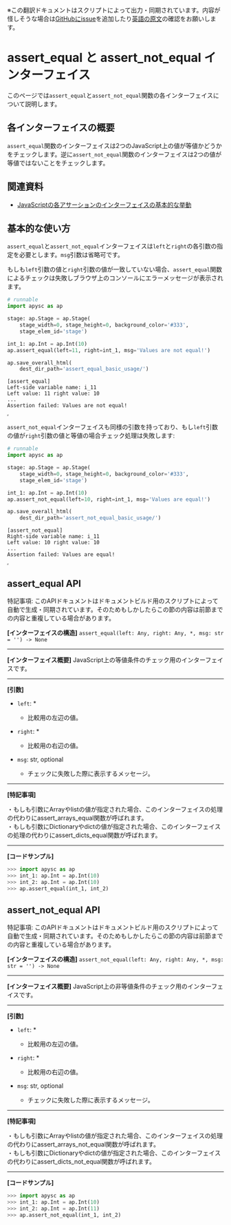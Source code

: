 <span class="inconspicuous-txt">※この翻訳ドキュメントはスクリプトによって出力・同期されています。内容が怪しそうな場合は<a href="https://github.com/simon-ritchie/apysc/issues" target="_blank">GitHubにissue</a>を追加したり[英語の原文](https://simon-ritchie.github.io/apysc/en/assert_equal_and_not_equal.html)の確認をお願いします。</span>

# assert_equal と assert_not_equal インターフェイス

このページでは`assert_equal`と`assert_not_equal`関数の各インターフェイスについて説明します。

## 各インターフェイスの概要

`assert_equal`関数のインターフェイスは2つのJavaScript上の値が等値かどうかをチェックします。逆に`assert_not_equal`関数のインターフェイスは2つの値が等値ではないことをチェックします。

## 関連資料

- [JavaScriptの各アサーションのインターフェイスの基本的な挙動](jp_assertion_basic_behavior.md)

## 基本的な使い方

`assert_equal`と`assert_not_equal`インターフェイスは`left`と`right`の各引数の指定を必要とします。`msg`引数は省略可です。

もしも`left`引数の値と`right`引数の値が一致していない場合、`assert_equal`関数によるチェックは失敗しブラウザ上のコンソールにエラーメッセージが表示されます。

```py
# runnable
import apysc as ap

stage: ap.Stage = ap.Stage(
    stage_width=0, stage_height=0, background_color='#333',
    stage_elem_id='stage')

int_1: ap.Int = ap.Int(10)
ap.assert_equal(left=11, right=int_1, msg='Values are not equal!')

ap.save_overall_html(
    dest_dir_path='assert_equal_basic_usage/')
```

```
[assert_equal]
Left-side variable name: i_11
Left value: 11 right value: 10
...
Assertion failed: Values are not equal!
```

<iframe src="static/assert_equal_basic_usage/index.html" width="0" height="0"></iframe>

`assert_not_equal`インターフェイスも同様の引数を持っており、もし`left`引数の値が`right`引数の値と等値の場合チェック処理は失敗します:

```py
# runnable
import apysc as ap

stage: ap.Stage = ap.Stage(
    stage_width=0, stage_height=0, background_color='#333',
    stage_elem_id='stage')

int_1: ap.Int = ap.Int(10)
ap.assert_not_equal(left=10, right=int_1, msg='Values are equal!')

ap.save_overall_html(
    dest_dir_path='assert_not_equal_basic_usage/')
```

```
[assert_not_equal]
Right-side variable name: i_11
Left value: 10 right value: 10
...
Assertion failed: Values are equal!
```

<iframe src="static/assert_not_equal_basic_usage/index.html" width="0" height="0"></iframe>

## assert_equal API

<span class="inconspicuous-txt">特記事項: このAPIドキュメントはドキュメントビルド用のスクリプトによって自動で生成・同期されています。そのためもしかしたらこの節の内容は前節までの内容と重複している場合があります。</span>

**[インターフェイスの構造]** `assert_equal(left: Any, right: Any, *, msg: str = '') -> None`<hr>

**[インターフェイス概要]** JavaScript上の等値条件のチェック用のインターフェイスです。<hr>

**[引数]**

- `left`: *
  - 比較用の左辺の値。

- `right`: *
  - 比較用の右辺の値。

- `msg`: str, optional
  - チェックに失敗した際に表示するメッセージ。

<hr>

**[特記事項]**

 ・もしも引数にArrayやlistの値が指定された場合、このインターフェイスの処理の代わりにassert_arrays_equal関数が呼ばれます。<br> ・もしも引数にDictionaryやdictの値が指定された場合、このインターフェイスの処理の代わりにassert_dicts_equal関数が呼ばれます。<hr>

**[コードサンプル]**

```py
>>> import apysc as ap
>>> int_1: ap.Int = ap.Int(10)
>>> int_2: ap.Int = ap.Int(10)
>>> ap.assert_equal(int_1, int_2)
```

## assert_not_equal API

<span class="inconspicuous-txt">特記事項: このAPIドキュメントはドキュメントビルド用のスクリプトによって自動で生成・同期されています。そのためもしかしたらこの節の内容は前節までの内容と重複している場合があります。</span>

**[インターフェイスの構造]** `assert_not_equal(left: Any, right: Any, *, msg: str = '') -> None`<hr>

**[インターフェイス概要]** JavaScript上の非等値条件のチェック用のインターフェイスです。<hr>

**[引数]**

- `left`: *
  - 比較用の左辺の値。

- `right`: *
  - 比較用の右辺の値。

- `msg`: str, optional
  - チェックに失敗した際に表示するメッセージ。

<hr>

**[特記事項]**

 ・もしも引数にArrayやlistの値が指定された場合、このインターフェイスの処理の代わりにassert_arrays_not_equal関数が呼ばれます。<br> ・もしも引数にDictionaryやdictの値が指定された場合、このインターフェイスの代わりにassert_dicts_not_equal関数が呼ばれます。<hr>

**[コードサンプル]**

```py
>>> import apysc as ap
>>> int_1: ap.Int = ap.Int(10)
>>> int_2: ap.Int = ap.Int(11)
>>> ap.assert_not_equal(int_1, int_2)
```